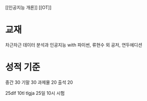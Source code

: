 [[인공지능 개론]] [[OT]]

# 교재

차근차근 데이터 분석과 인공지능 with 파이썬, 류현수 외 공저, 연두에디션

# 성적 기준

중간 30 기말 30 과제물 20 출석 20

25dlf 10tl tlgja
25일 10시 시험